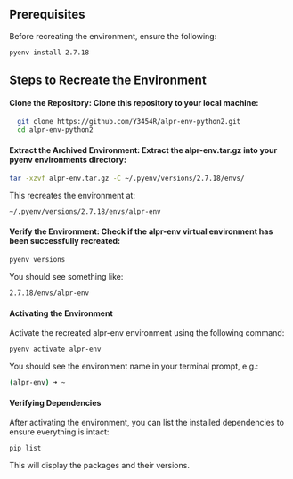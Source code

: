 

## Prerequisites

Before recreating the environment, ensure the following:

  ```bash
  pyenv install 2.7.18
  ```


## Steps to Recreate the Environment

####   Clone the Repository: Clone this repository to your local machine:
  ```bash
    git clone https://github.com/Y3454R/alpr-env-python2.git
    cd alpr-env-python2
  ```


#### Extract the Archived Environment: Extract the alpr-env.tar.gz into your pyenv environments directory:

  ```bash
  tar -xzvf alpr-env.tar.gz -C ~/.pyenv/versions/2.7.18/envs/
  ```
  This recreates the environment at:

  ``` ~/.pyenv/versions/2.7.18/envs/alpr-env ```

#### Verify the Environment: Check if the alpr-env virtual environment has been successfully recreated:

  ```bash
  pyenv versions
  ```
  You should see something like:

  ```bash
  2.7.18/envs/alpr-env
  ```

#### Activating the Environment

  Activate the recreated alpr-env environment using the following command:

  ```bash
  pyenv activate alpr-env
  ```
  You should see the environment name in your terminal prompt, e.g.:

  ```bash
  (alpr-env) ➜ ~
  ```
#### Verifying Dependencies

  After activating the environment, you can list the installed dependencies to ensure everything is intact:

  ```bash
  pip list
  ```
  This will display the packages and their versions.
